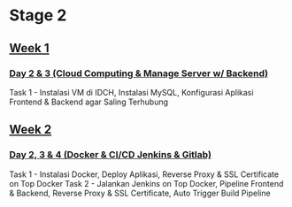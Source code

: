 # Stage 2
## [Week 1](https://github.com/calvinnr/devops18-dw-calvinnr/tree/a02244776ce76b8cf7e978ba7f20cc10b349999f/Stage%202/Week%201)
### [Day 2 & 3 (Cloud Computing & Manage Server w/ Backend)](https://github.com/calvinnr/devops18-dw-calvinnr/blob/310614d0d8bd3605a30dda262a4856609897a029/Stage%202/Week%201/Day%203/README.md)
Task 1 - Instalasi VM di IDCH, Instalasi MySQL, Konfigurasi Aplikasi Frontend & Backend agar Saling Terhubung
## [Week 2](https://github.com/calvinnr/devops18-dw-calvinnr/tree/a02244776ce76b8cf7e978ba7f20cc10b349999f/Stage%202/Week%201)
### [Day 2, 3 & 4 (Docker & CI/CD Jenkins & Gitlab)](https://github.com/calvinnr/devops18-dw-calvinnr/blob/main/Stage%202/Week%202/Day%202/README.md)
Task 1 - Instalasi Docker, Deploy Aplikasi, Reverse Proxy & SSL Certificate on Top Docker
Task 2 - Jalankan Jenkins on Top Docker, Pipeline Frontend & Backend, Reverse Proxy & SSL Certificate, Auto Trigger Build Pipeline
